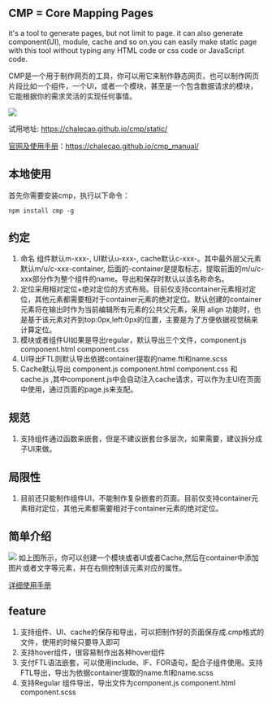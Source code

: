 ## CMP = Core Mapping Pages
it's a tool to generate pages, but not limit to page. it can also generate component(UI), module, cache and so on.you can easily make static page with this tool without typing any HTML code or css code or JavaScript code. 

CMP是一个用于制作网页的工具，你可以用它来制作静态网页，也可以制作网页片段比如一个组件，一个UI，或者一个模块，甚至是一个包含数据请求的模块，它能根据你的需求灵活的实现任何事情。

<img src="https://github.com/chalecao/cmp/raw/master/static/style/images/cmp_overview.png" />

试用地址: https://chalecao.github.io/cmp/static/

[官网及使用手册](https://chalecao.github.io/cmp_manual/)：https://chalecao.github.io/cmp_manual/

## 本地使用
首先你需要安装cmp，执行以下命令：
```
npm install cmp -g
```

## 约定
1. 命名
  组件默认m-xxx-, UI默认u-xxx-, cache默认c-xxx-。其中最外层父元素默认m/u/c-xxx-container, 后面的-container是提取标志，提取前面的m/u/c-xxx部分作为整个组件的name。导出和保存时默认以该名称命名。
2. 定位采用相对定位+绝对定位的方式布局。目前仅支持container元素相对定位，其他元素都需要相对于container元素的绝对定位。默认创建的container元素将在输出时作为当前编辑所有元素的公共父元素，采用 align 功能时，也是基于该元素对齐到top:0px,left:0px的位置，主要是为了方便依据视觉稿来计算定位。
3. 模块或者组件UI如果是导出regular，默认导出三个文件，component.js component.html component.css
4. UI导出FTL则默认导出依据container提取的name.ftl和name.scss
5. Cache默认导出 component.js component.html component.css 和cache.js ,其中component.js中会自动注入cache请求，可以作为主UI在页面中使用，通过页面的page.js来支配。

## 规范
1. 支持组件通过函数来嵌套，但是不建议嵌套台多层次，如果需要，建议拆分成子UI来做。

## 局限性
1. 目前还只能制作组件UI，不能制作复杂嵌套的页面。目前仅支持container元素相对定位，其他元素都需要相对于container元素的绝对定位。

## 简单介绍
<img src="https://github.com/chalecao/cmp/raw/master/static/style/images/cmp_intro.png" />
如上图所示，你可以创建一个模块或者UI或者Cache,然后在container中添加图片或者文字等元素，并在右侧控制该元素对应的属性。

[详细使用手册](https://chalecao.gitbooks.io/cmp-manual/content/)

## feature
1. 支持组件、UI、cache的保存和导出，可以把制作好的页面保存成.cmp格式的文件，使用的时候只要导入即可
2. 支持hover组件，很容易制作出各种hover组件
3. 支付FTL语法嵌套，可以使用include、IF、FOR语句，配合子组件使用。支持FTL导出，导出为依据container提取的name.ftl和name.scss
4. 支持Regular 组件导出，导出文件为component.js component.html component.scss

